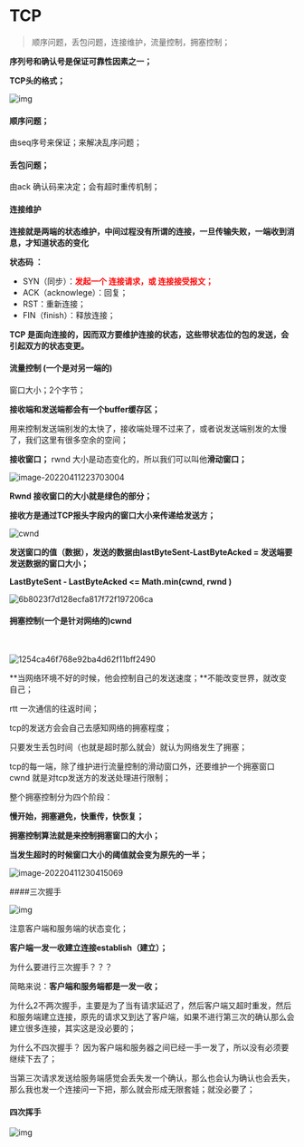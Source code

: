 # TCP

>顺序问题，丢包问题，连接维护，流量控制，拥塞控制；

**序列号和确认号是保证可靠性因素之一；**

**TCP头的格式；**

![img](TCP.assets/642947c94d6682a042ad981bfba39fbf.jpg)

#### 顺序问题；

由seq序号来保证；来解决乱序问题；

#### 丢包问题；

由ack 确认码来决定；会有超时重传机制；

#### 连接维护

**连接就是两端的状态维护，中间过程没有所谓的连接，一旦传输失败，一端收到消息，才知道状态的变化**

**状态码 ：**

* SYN（同步）：<font color=red>**发起一个 连接请求，或 连接接受报文；**</font>
* ACK（acknowlege）：回复；
* RST：重新连接；
* FIN（finish）：释放连接；

**TCP 是面向连接的，因而双方要维护连接的状态，这些带状态位的包的发送，会引起双方的状态变更。**

#### 流量控制  (一个是对另一端的) 

窗口大小；2个字节；

**接收端和发送端都会有一个buffer缓存区；**

用来控制发送端别发的太快了，接收端处理不过来了，或者说发送端别发的太慢了，我们这里有很多空余的空间；

**接收窗口；**  rwnd   大小是动态变化的，所以我们可以叫他**滑动窗口；**

![image-20220411223703004](TCP.assets/image-20220411223703004.png)

**Rwnd 接收窗口的大小就是绿色的部分；**

**接收方是通过TCP报头字段内的窗口大小来传递给发送方；**



![cwnd](TCP.assets/cwnd.png)



**发送窗口的值（数据），发送的数据由lastByteSent-LastByteAcked = 发送端要发送数据的窗口大小；** 

**LastByteSent - LastByteAcked <= Math.min(cwnd, rwnd )**



![6b8023f7d128ecfa817f72f197206ca](TCP.assets/6b8023f7d128ecfa817f72f197206ca.png)



#### 拥塞控制(一个是针对网络的)cwnd

​	

![1254ca46f768e92ba4d62f11bff2490](TCP.assets/1254ca46f768e92ba4d62f11bff2490.png)



**当网络环境不好的时候，他会控制自己的发送速度；**不能改变世界，就改变自己；

rtt 一次通信的往返时间；



tcp的发送方会会自己去感知网络的拥塞程度；

只要发生丢包时间（也就是超时那么就会）就认为网络发生了拥塞；

tcp的每一端，除了维护进行流量控制的滑动窗口外，还要维护一个拥塞窗口cwnd   就是对tcp发送方的发送处理进行限制；



整个拥塞控制分为四个阶段：

**慢开始，拥塞避免，快重传，快恢复；**

**拥塞控制算法就是来控制拥塞窗口的大小；**

**当发生超时的时候窗口大小的阈值就会变为原先的一半；**

![image-20220411230415069](TCP.assets/image-20220411230415069.png)

####三次握手

![img](TCP.assets/c067fe62f49e8152368c7be9d91adc08.jpg)



注意客户端和服务端的状态变化；

**客户端一发一收建立连接establish（建立）；**

为什么要进行三次握手？？？

简略来说：**客户端和服务端都是一发一收；**

为什么2不两次握手，主要是为了当有请求延迟了，然后客户端又超时重发，然后和服务端建立连接，原先的请求又到达了客户端，如果不进行第三次的确认那么会建立很多连接，其实这是没必要的；

为什么不四次握手？ 因为客户端和服务器之间已经一手一发了，所以没有必须要继续下去了；

当第三次请求发送给服务端感觉会丢失发一个确认，那么也会认为确认也会丢失，那么我也发一个连接问一下把，那么就会形成无限套娃；就没必要了；





#### 四次挥手

![img](TCP.assets/bf1254f85d527c77cc4088a35ac11d13.jpg)







